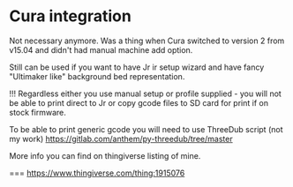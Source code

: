 # Cura integration

Not necessary anymore. Was a thing when Cura switched to version 2 from v15.04 and didn't had manual machine add option.

Still can be used if you want to have Jr ir setup wizard and have fancy "Ultimaker like" background bed representation.

!!! Regardless either you use manual setup or profile supplied - you will not be able to print direct to Jr or copy gcode files to SD card for print if on stock firmware.

To be able to print generic gcode you will need to use ThreeDub script (not my work) https://gitlab.com/anthem/py-threedub/tree/master


More info you can find on thingiverse listing of mine.

=== https://www.thingiverse.com/thing:1915076